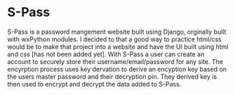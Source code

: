 # S-Pass

S-Pass is a password mangement website built using Django, orginally built with wxPython modules. I decided to that a good way to practice html/css would be to make that project into a website and have the UI built using html and css [has not been added yet].
With S-Pass a user can create an account to securely store their username/email/password for any site. The encyrption process uses key dervation to derive an encyption key based on the users master password and their decryption pin. They derived key is then used to 
encrypt and decrypt the data added to S-Pass.
